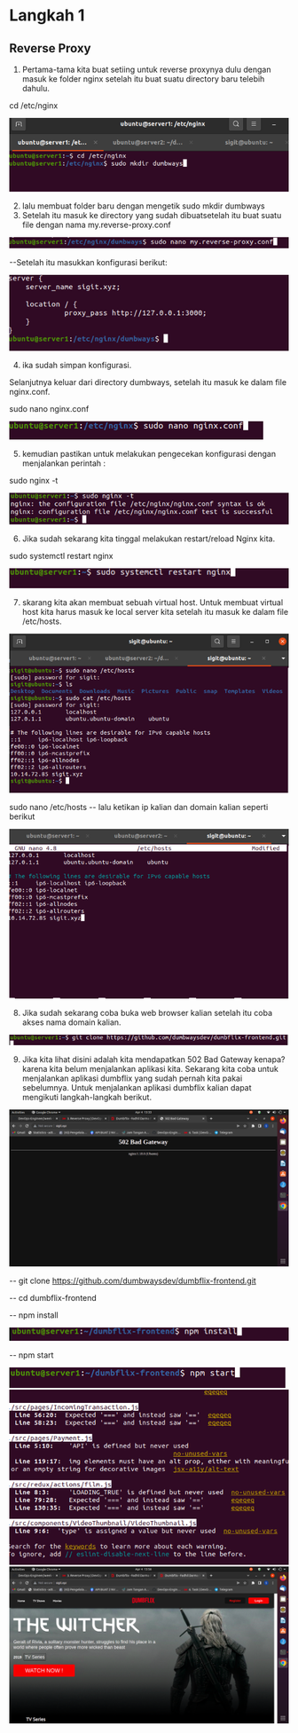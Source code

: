 # Langkah 1
## Reverse Proxy

1. Pertama-tama kita buat setiing untuk reverse proxynya dulu dengan masuk ke folder nginx setelah itu buat suatu directory baru telebih dahulu.

cd /etc/nginx

![logo](https://github.com/prayogosigit/DevOps-Engineer/blob/main/week-1/day-7/assets/1.png)


2. lalu membuat folder baru dengan mengetik sudo mkdir dumbways
3. Setelah itu masuk ke directory yang sudah dibuatsetelah itu buat suatu file dengan nama my.reverse-proxy.conf

![logo](https://github.com/prayogosigit/DevOps-Engineer/blob/main/week-1/day-7/assets/2.png)

--Setelah itu masukkan konfigurasi berikut:

![logo](https://github.com/prayogosigit/DevOps-Engineer/blob/main/week-1/day-7/assets/3.png)

4. ika sudah simpan konfigurasi.

Selanjutnya keluar dari directory dumbways, setelah itu masuk ke dalam file nginx.conf.

sudo nano nginx.conf

![logo](https://github.com/prayogosigit/DevOps-Engineer/blob/main/week-1/day-7/assets/4.png)

5. kemudian pastikan untuk melakukan pengecekan konfigurasi dengan menjalankan perintah :

sudo nginx -t

![logo](https://github.com/prayogosigit/DevOps-Engineer/blob/main/week-1/day-7/assets/6.png)

6. Jika sudah sekarang kita tinggal melakukan restart/reload Nginx kita.

sudo systemctl restart nginx

![logo](https://github.com/prayogosigit/DevOps-Engineer/blob/main/week-1/day-7/assets/7.png)


7. skarang kita akan membuat sebuah virtual host. Untuk membuat virtual host kita harus masuk ke local server kita setelah itu masuk ke dalam file /etc/hosts.

![logo](https://github.com/prayogosigit/DevOps-Engineer/blob/main/week-1/day-7/assets/8.png)

sudo nano /etc/hosts
-- lalu ketikan ip kalian dan domain kalian seperti berikut

![logo](https://github.com/prayogosigit/DevOps-Engineer/blob/main/week-1/day-7/assets/77.png)

8. Jika sudah sekarang coba buka web browser kalian setelah itu coba akses nama domain kalian.

![logo](https://github.com/prayogosigit/DevOps-Engineer/blob/main/week-1/day-7/assets/9.png)

9. Jika kita lihat disini adalah kita mendapatkan 502 Bad Gateway kenapa? karena kita belum menjalankan aplikasi kita.
Sekarang kita coba untuk menjalankan aplikasi dumbflix yang sudah pernah kita pakai sebelumnya.
Untuk menjalankan aplikasi dumbflix kalian dapat mengikuti langkah-langkah berikut.

![logo](https://github.com/prayogosigit/DevOps-Engineer/blob/main/week-1/day-7/assets/88.png)

-- git clone https://github.com/dumbwaysdev/dumbflix-frontend.git

-- cd dumbflix-frontend

-- npm install 

![logo](https://github.com/prayogosigit/DevOps-Engineer/blob/main/week-1/day-7/assets/10.png)

-- npm start

![logo](https://github.com/prayogosigit/DevOps-Engineer/blob/main/week-1/day-7/assets/11.png)
![logo](https://github.com/prayogosigit/DevOps-Engineer/blob/main/week-1/day-7/assets/12.png)
![logo](https://github.com/prayogosigit/DevOps-Engineer/blob/main/week-1/day-7/assets/13.png)


